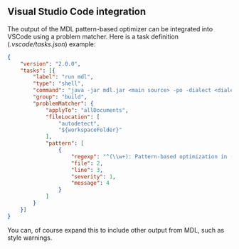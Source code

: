 ## Visual Studio Code integration

The output of the MDL pattern-based optimizer can be integrated into VSCode using a problem matcher. Here is a task definition (_.vscode/tasks.json_) example:

```json
{
	"version": "2.0.0",
	"tasks": [{
		"label": "run mdl",
		"type": "shell",
		"command": "java -jar mdl.jar <main source> -po -dialect <dialect>",
		"group": "build",
		"problemMatcher": {
			"applyTo": "allDocuments",
			"fileLocation": [
				"autodetect",
				"${workspaceFolder}"
			],
			"pattern": [
				{
					"regexp": "^(\\w+): Pattern-based optimization in (.+)#([0-9]+): (.+)$",
					"file": 2,
					"line": 3,
					"severity": 1,
					"message": 4
				}
			]
		}
	}]
}
```

You can, of course expand this to include other output from MDL, such as style warnings.
